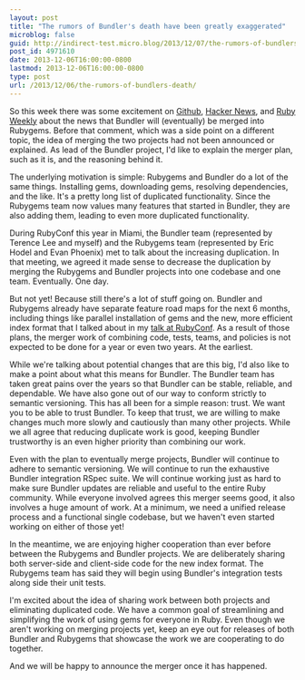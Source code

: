 ```yaml
---
layout: post
title: "The rumors of Bundler's death have been greatly exaggerated"
microblog: false
guid: http://indirect-test.micro.blog/2013/12/07/the-rumors-of-bundlers-death/
post_id: 4971610
date: 2013-12-06T16:00:00-0800
lastmod: 2013-12-06T16:00:00-0800
type: post
url: /2013/12/06/the-rumors-of-bundlers-death/
---
```

So this week there was some excitement on [Github][gh], [Hacker News][hn], and [Ruby Weekly][rw] about the news that Bundler will (eventually) be merged into Rubygems. Before that comment, which was a side point on a different topic, the idea of merging the two projects had not been announced or explained.  As lead of the Bundler project, I'd like to explain the merger plan, such as it is, and the reasoning behind it.

The underlying motivation is simple: Rubygems and Bundler do a lot of the same things. Installing gems, downloading gems, resolving dependencies, and the like. It's a pretty long list of duplicated functionality. Since the Rubygems team now values many features that started in Bundler, they are also adding them, leading to even more duplicated functionality.

During RubyConf this year in Miami, the Bundler team (represented by Terence Lee and myself) and the Rubygems team (represented by Eric Hodel and Evan Phoenix) met to talk about the increasing duplication. In that meeting, we agreed it made sense to decrease the duplication by merging the Rubygems and Bundler projects into one codebase and one team. Eventually. One day.

But not yet! Because still there's a lot of stuff going on. Bundler and Rubygems already have separate feature road maps for the next 6 months, including things like parallel installation of gems and the new, more efficient index format that I talked about in my [talk at RubyConf][rc]. As a result of those plans, the merger work of combining code, tests, teams, and policies is not expected to be done for a year or even two years. At the earliest. 

While we're talking about potential changes that are this big, I'd also like to make a point about what this means for Bundler. The Bundler team has taken great pains over the years so that Bundler can be stable, reliable, and dependable. We have also gone out of our way to conform strictly to semantic versioning. This has all been for a simple reason: trust. We want you to be able to trust Bundler. To keep that trust, we are willing to make changes much more slowly and cautiously than many other projects. While we all agree that reducing duplicate work is good, keeping Bundler trustworthy is an even higher priority than combining our work.

Even with the plan to eventually merge projects, Bundler will continue to adhere to semantic versioning. We will continue to run the exhaustive Bundler integration RSpec suite. We will continue working just as hard to make sure Bundler updates are reliable and useful to the entire Ruby community. While everyone involved agrees this merger seems good, it also involves a huge amount of work. At a minimum, we need a unified release process and a functional single codebase, but we haven't even started working on either of those yet!

In the meantime, we are enjoying higher cooperation than ever before between the Rubygems and Bundler projects. We are deliberately sharing both server-side and client-side code for the new index format. The Rubygems team has said they will begin using Bundler's integration tests along side their unit tests.

I'm excited about the idea of sharing work between both projects and eliminating duplicated code. We have a common goal of streamlining and simplifying the work of using gems for everyone in Ruby. Even though we aren't working on merging projects yet, keep an eye out for releases of both Bundler and Rubygems that showcase the work we are cooperating to do together.

And we will be happy to announce the merger once it has happened.

[hn]: https://news.ycombinator.com/item?id=6841855
[gh]: https://github.com/jruby/jruby/issues/1146
[rw]: http://rubyweekly.com/archive/173.html
[rc]: https://www.youtube.com/watch?v=-kyhz_VZMMM
